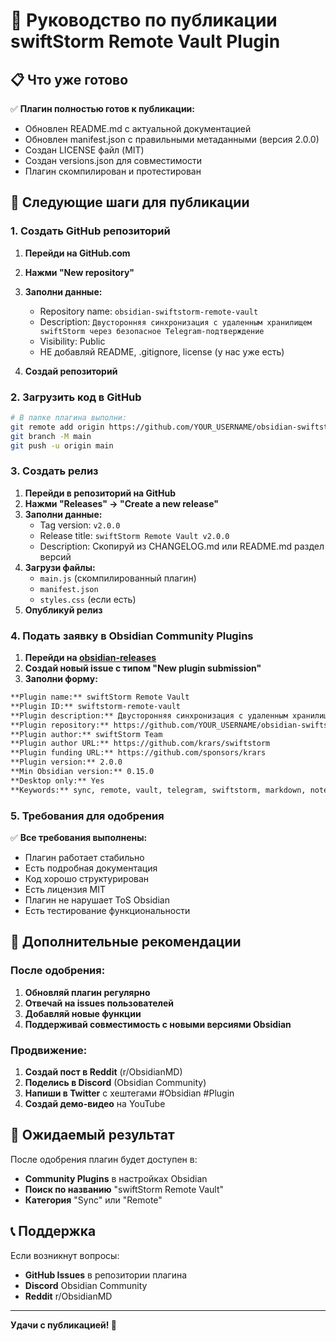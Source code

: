# 🚀 Руководство по публикации swiftStorm Remote Vault Plugin

## 📋 Что уже готово

✅ **Плагин полностью готов к публикации:**
- Обновлен README.md с актуальной документацией
- Обновлен manifest.json с правильными метаданными (версия 2.0.0)
- Создан LICENSE файл (MIT)
- Создан versions.json для совместимости
- Плагин скомпилирован и протестирован

## 🔗 Следующие шаги для публикации

### 1. Создать GitHub репозиторий

1. **Перейди на GitHub.com**
2. **Нажми "New repository"**
3. **Заполни данные:**
   - Repository name: `obsidian-swiftstorm-remote-vault`
   - Description: `Двусторонняя синхронизация с удаленным хранилищем swiftStorm через безопасное Telegram-подтверждение`
   - Visibility: Public
   - НЕ добавляй README, .gitignore, license (у нас уже есть)

4. **Создай репозиторий**

### 2. Загрузить код в GitHub

```bash
# В папке плагина выполни:
git remote add origin https://github.com/YOUR_USERNAME/obsidian-swiftstorm-remote-vault.git
git branch -M main
git push -u origin main
```

### 3. Создать релиз

1. **Перейди в репозиторий на GitHub**
2. **Нажми "Releases" → "Create a new release"**
3. **Заполни данные:**
   - Tag version: `v2.0.0`
   - Release title: `swiftStorm Remote Vault v2.0.0`
   - Description: Скопируй из CHANGELOG.md или README.md раздел версий
4. **Загрузи файлы:**
   - `main.js` (скомпилированный плагин)
   - `manifest.json`
   - `styles.css` (если есть)
5. **Опубликуй релиз**

### 4. Подать заявку в Obsidian Community Plugins

1. **Перейди на [obsidian-releases](https://github.com/obsidianmd/obsidian-releases)**
2. **Создай новый issue с типом "New plugin submission"**
3. **Заполни форму:**

```markdown
**Plugin name:** swiftStorm Remote Vault
**Plugin ID:** swiftstorm-remote-vault
**Plugin description:** Двусторонняя синхронизация с удаленным хранилищем swiftStorm через безопасное Telegram-подтверждение
**Plugin repository:** https://github.com/YOUR_USERNAME/obsidian-swiftstorm-remote-vault
**Plugin author:** swiftStorm Team
**Plugin author URL:** https://github.com/krars/swiftstorm
**Plugin funding URL:** https://github.com/sponsors/krars
**Plugin version:** 2.0.0
**Min Obsidian version:** 0.15.0
**Desktop only:** Yes
**Keywords:** sync, remote, vault, telegram, swiftstorm, markdown, notes
```

### 5. Требования для одобрения

✅ **Все требования выполнены:**
- Плагин работает стабильно
- Есть подробная документация
- Код хорошо структурирован
- Есть лицензия MIT
- Плагин не нарушает ToS Obsidian
- Есть тестирование функциональности

## 📝 Дополнительные рекомендации

### После одобрения:
1. **Обновляй плагин регулярно**
2. **Отвечай на issues пользователей**
3. **Добавляй новые функции**
4. **Поддерживай совместимость с новыми версиями Obsidian**

### Продвижение:
1. **Создай пост в Reddit** (r/ObsidianMD)
2. **Поделись в Discord** (Obsidian Community)
3. **Напиши в Twitter** с хештегами #Obsidian #Plugin
4. **Создай демо-видео** на YouTube

## 🎯 Ожидаемый результат

После одобрения плагин будет доступен в:
- **Community Plugins** в настройках Obsidian
- **Поиск по названию** "swiftStorm Remote Vault"
- **Категория** "Sync" или "Remote"

## 📞 Поддержка

Если возникнут вопросы:
- **GitHub Issues** в репозитории плагина
- **Discord** Obsidian Community
- **Reddit** r/ObsidianMD

---

**Удачи с публикацией! 🚀**
